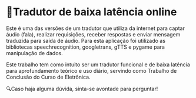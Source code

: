 # 🧠Tradutor de baixa latência online
Este é uma das versões de um tradutor que utiliza da internet para captar áudio (fala), realizar requisições, receber respostas e enviar mensagem traduzida para saída de áudio.
Para esta aplicação foi utilizado as bibliotecas speechrecognition, googletrans, gTTS e pygame para manipulação de dados.

Este trabalho tem como intuito ser um tradutor funcional e de baixa latência para aprofundamento teórico e uso diário, servindo como Trabalho de Conclusão do Curso de Eletrônica.

🔍Caso haja alguma dúvida, sinta-se avontade para perguntar!
